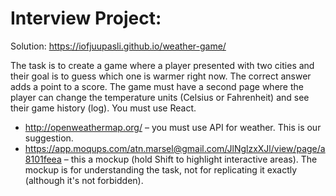 Interview Project:
===

Solution: https://iofjuupasli.github.io/weather-game/

The task is to create a game where a player presented with two cities and their goal is to guess which one is warmer right now. The correct answer adds a point to a score. The game must have a second page where the player can change the temperature units (Celsius or Fahrenheit) and see their game history (log). You must use React.

* http://openweathermap.org/ – you must use API for weather. This is our suggestion.
* https://app.moqups.com/atn.marsel@gmail.com/JlNglzxXJl/view/page/a8101feea – this a mockup (hold Shift to highlight interactive areas). The mockup is for understanding the task, not for replicating it exactly (although it's not forbidden).
